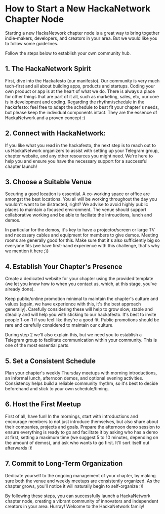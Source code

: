 # How to Start a New HackaNetwork Chapter Node

Starting a new HackaNetwork chapter node is a great way to bring together indie-makers, developers, and creators in your area. But we would like you to follow some guidelines.

Follow the steps below to establish your own community hub.

## 1. The HackaNetwork Spirit

First, dive into the Hackafesto (our manifesto). Our community is very much tech-first and all about building apps, products and startups. Coding your own product or app is at the heart of what we do. There is always a place for other things that are part of it all, such as marketing, sales, etc, our core is in development and coding. 
Regarding the rhythm/schedule in the hackafesto: feel free to adapt the schedule to best fit your chapter's needs, but please keep the individual components intact. They are the essence of HackaNetwork and a proven concept :)

## 2. Connect with HackaNetwork:

If you like what you read in the hackafesto, the next step is to reach out to us HackaNetwork organizers to assist with setting up your Telegram group, chapter website, and any other resources you might need. 
We're here to help you and ensure you have the necessary support for a successful chapter launch!

## 3. Choose a Suitable Venue

Securing a good location is essential. A co-working space or office are amongst the best locations. You all will be working throughout the day you wouldn't want to be distracted, right? 
We advise to avoid highly public places to maintain a focused environment. The venue should support collaborative working and be able to faciliate the introuctions, lunch and demos.

In particular for the demos, it's key to have a projector/screen or large TV and necessary cables and equipment for members to give demos. Meeting rooms are generally good for this.
Make sure that it's also sufficiently big so everyone fits (we have first-hand experience with this challenge, that's why we mention it here ;))

## 4. Establish Your Chapter's Presence

Create a dedicated website for your chapter using the provided template (we let you know how to when you contact us, which, at this stage, you've already done).

Keep public/online promotion minimal to maintain the chapter's culture and values (again, we have experience with this, it's the best approach generally). Carefully considering these will help to grow slow, stable and steadily and will help you with sticking to our hackafesto. 
It's best to invite people 1-on-1 if you feel like they're a good fit. Public promotions should be rare and carefully considered to maintain our culture. 

During step 2 we'll also explain this, but we need you to establish a Telegram group to facilitate communication within your community. This is one of the most essential parts.

## 5. Set a Consistent Schedule

Plan your chapter's weekly Thursday meetups with morning introductions, an informal lunch, afternoon demos, and optional evening activities. 
Consistency helps build a reliable community rhythm, so it's best to decide beforehand and stick to your own schedule/timing.

## 6. Host the First Meetup

First of all, have fun! In the mornings, start with introductions and encourage members to not just introduce themselves, but also share about their companies, projects and goals. 
Prepare the afternoon demo session to ensure everything is ready to go and facilitate it by asking who has a demo at first, setting a maximum time (we suggest 5 to 10 minutes, depending on the amount of demos), and ask who wants to go first. It'll sort itself out afterwards :)!

## 7. Commit to Long-Term Organization

Dedicate yourself to the ongoing management of your chapter, by making sure both the venue and weekly meetups are consistently organized. 
As the chapter grows, you'll notice it will naturally begin to self-organize :)!

By following these steps, you can successfully launch a HackaNetwork chapter node, creating a vibrant community of innovators and independent creators in your area. Hurray! Welcome to the HackaNetwork family!
